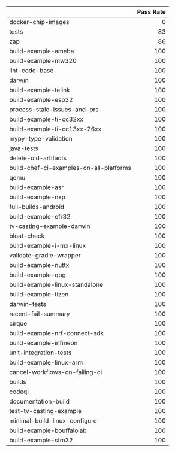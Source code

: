 |                                         |   Pass Rate |
|:----------------------------------------|------------:|
| docker-chip-images                      |           0 |
| tests                                   |          83 |
| zap                                     |          86 |
| build-example-ameba                     |         100 |
| build-example-mw320                     |         100 |
| lint-code-base                          |         100 |
| darwin                                  |         100 |
| build-example-telink                    |         100 |
| build-example-esp32                     |         100 |
| process-stale-issues-and-prs            |         100 |
| build-example-ti-cc32xx                 |         100 |
| build-example-ti-cc13xx-26xx            |         100 |
| mypy-type-validation                    |         100 |
| java-tests                              |         100 |
| delete-old-artifacts                    |         100 |
| build-chef-ci-examples-on-all-platforms |         100 |
| qemu                                    |         100 |
| build-example-asr                       |         100 |
| build-example-nxp                       |         100 |
| full-builds-android                     |         100 |
| build-example-efr32                     |         100 |
| tv-casting-example-darwin               |         100 |
| bloat-check                             |         100 |
| build-example-i-mx-linux                |         100 |
| validate-gradle-wrapper                 |         100 |
| build-example-nuttx                     |         100 |
| build-example-qpg                       |         100 |
| build-example-linux-standalone          |         100 |
| build-example-tizen                     |         100 |
| darwin-tests                            |         100 |
| recent-fail-summary                     |         100 |
| cirque                                  |         100 |
| build-example-nrf-connect-sdk           |         100 |
| build-example-infineon                  |         100 |
| unit-integration-tests                  |         100 |
| build-example-linux-arm                 |         100 |
| cancel-workflows-on-failing-ci          |         100 |
| builds                                  |         100 |
| codeql                                  |         100 |
| documentation-build                     |         100 |
| test-tv-casting-example                 |         100 |
| minimal-build-linux-configure           |         100 |
| build-example-bouffalolab               |         100 |
| build-example-stm32                     |         100 |
